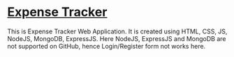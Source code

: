 # [Expense Tracker](https://omkaripte.github.io/Eazybyts02/)
This is Expense Tracker Web Application.
It is created using HTML, CSS, JS, NodeJS, MongoDB, ExpressJS.
Here NodeJS, ExpressJS and MongoDB are not supported on GitHub,
hence Login/Register form not works here.
